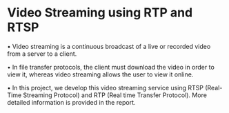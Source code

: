 # Video Streaming using RTP and RTSP

• Video streaming is a continuous broadcast of a live or recorded video from a server to a client.

• In file transfer protocols, the client must download the video in order to view it, whereas
video streaming allows the user to view it online.

• In this project, we develop this video streaming service using RTSP (Real-Time Streaming Protocol) and RTP (Real time Transfer Protocol). More detailed information is provided in the report.
